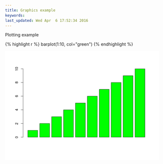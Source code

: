 ```yaml
---
title: Graphics example
keywords: 
last_updated: Wed Apr  6 17:52:34 2016
---
```


Plotting example

{% highlight r %}
barplot(1:10, col="green")
{% endhighlight %}

![](Rbasics_files/plot_example-1.png)


